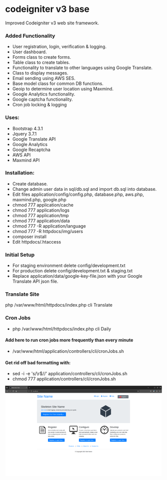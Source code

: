 # codeigniter v3 base

Improved Codeigniter v3 web site framework.

### Added Functionality

* User registration, login, verification & logging.
* User dashboard.
* Forms class to create forms.
* Table class to create tables.
* Functionality to translate to other languages using Google Translate.
* Class to display messages.
* Email sending using AWS SES.
* Base model class for common DB functions.
* Geoip to determine user location using Maxmind.
* Google Analytics functionality.
* Google captcha functionality.
* Cron job locking & logging

### Uses:

* Bootstrap 4.3.1
* Jquery 3.7.1
* Google Translate API
* Google Analytics
* Google Recaptcha
* AWS API 
* Maxmind API

### Installation:

* Create database. 
* Change admin user data in sql/db.sql and import db.sql into database.
* Edit files application/config/config.php, database.php, aws.php, maxmind.php, google.php
* chmod 777 application/cache
* chmod 777 application/logs
* chmod 777 application/tmp
* chmod 777 application/data
* chmod 777 -R application/language
* chmod 777 -R httpdocs/img/users
* composer install 
* Edit httpdocs/.htaccess

### Initial Setup

* For staging environment delete config/development.txt
* For production delete config/development.txt & staging.txt
* Replace application/data/google-key-file.json with your Google Translate API json file.

### Translate Site

php /var/www/html/httpdocs/index.php cli Translate

### Cron Jobs

* php /var/www/html/httpdocs/index.php cli Daily

#### Add here to run cron jobs more frequently than every minute

* /var/www/html/application/controllers/cli/cronJobs.sh

#### Get rid off bad formatting with:

* sed -i -e 's/\r$//' application/controllers/cli/cronJobs.sh
* chmod 777 application/controllers/cli/cronJobs.sh

![img.png](img.png)
